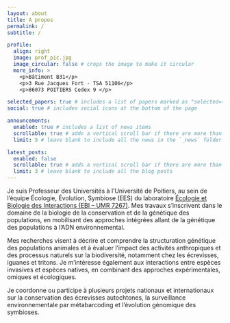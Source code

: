 ```yaml
---
layout: about
title: A propos
permalink: /
subtitle: /

profile:
  align: right
  image: prof_pic.jpg
  image_circular: false # crops the image to make it circular
  more_info: >
    <p>Bâtiment B31</p>
    <p>3 Rue Jacques Fort - TSA 51106</p>
    <p>86073 POITIERS Cedex 9 </p>

selected_papers: true # includes a list of papers marked as "selected={true}"
social: true # includes social icons at the bottom of the page

announcements:
  enabled: true # includes a list of news items
  scrollable: true # adds a vertical scroll bar if there are more than 3 news items
  limit: 5 # leave blank to include all the news in the `_news` folder

latest_posts:
  enabled: false
  scrollable: true # adds a vertical scroll bar if there are more than 3 new posts items
  limit: 3 # leave blank to include all the blog posts
---
```


Je suis Professeur des Universités à l’Université de Poitiers, au sein de l’équipe Écologie, Évolution, Symbiose (EES) du laboratoire [Écologie et Biologie des Interactions (EBI – UMR 7267)](https://ebi.labo.univ-poitiers.fr). Mes travaux s’inscrivent dans le domaine de la biologie de la conservation et de la génétique des populations, en mobilisant des approches intégrées allant de la génétique des populations à l’ADN environnemental.

Mes recherches visent à décrire et comprendre la structuration génétique des populations animales et à évaluer l’impact des activités anthropiques et des processus naturels sur la biodiversité, notamment chez les écrevisses, iguanes et tritons. Je m’intéresse également aux interactions entre espèces invasives et espèces natives, en combinant des approches expérimentales, omiques et écologiques.

Je coordonne ou participe à plusieurs projets nationaux et internationaux sur la conservation des écrevisses autochtones, la surveillance environnementale par métabarcoding et l’évolution génomique des symbioses.
